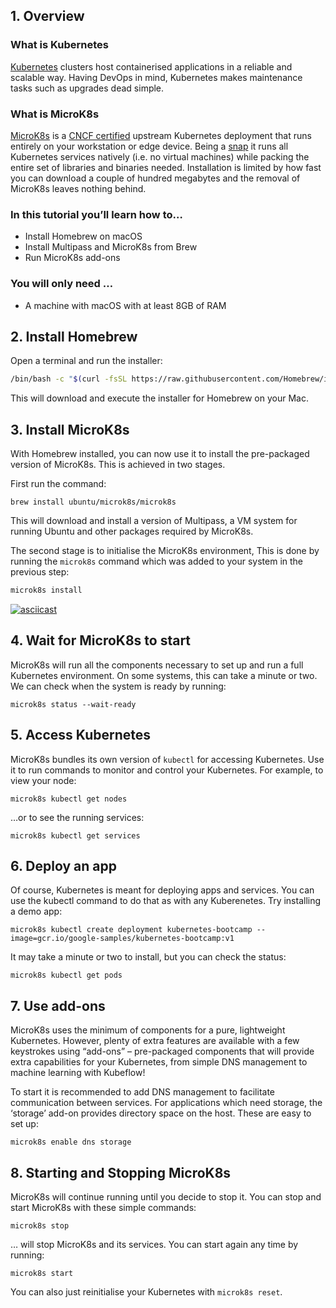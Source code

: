 ## 1. Overview

### What is Kubernetes

[Kubernetes](https://kubernetes.io/) clusters host containerised applications
 in a reliable and scalable way. Having DevOps in mind, Kubernetes makes
 maintenance tasks such as upgrades dead simple.

### What is MicroK8s

[MicroK8s](https://microk8s.io/) is a  [CNCF certified](https://www.cncf.io/certification/software-conformance/) upstream Kubernetes deployment that runs entirely on your workstation or edge device.
 Being a [snap](https://snapcraft.io) it runs all Kubernetes  services natively (i.e. no virtual machines) while packing the entire  set of libraries and binaries needed. Installation is limited by how  fast you can download a couple
 of hundred megabytes and the removal of MicroK8s leaves nothing behind.

### In this tutorial you’ll learn how to…

- Install Homebrew on macOS
- Install Multipass and MicroK8s from Brew
- Run MicroK8s add-ons

### You will only need …

- A machine with macOS with at least 8GB of RAM

## 2. Install Homebrew

Open a terminal and run the installer:

```zsh
/bin/bash -c "$(curl -fsSL https://raw.githubusercontent.com/Homebrew/install/master/install.sh)"
```

This will download and execute the installer for Homebrew on your Mac.

## 3. Install MicroK8s

With Homebrew installed, you can now use it to install the pre-packaged version
 of MicroK8s. This is achieved in two stages.

First run the command:

```shell
brew install ubuntu/microk8s/microk8s
```

This will download and install a version of Multipass, a VM system for running
 Ubuntu and other packages required by MicroK8s.

The second stage is to initialise the MicroK8s environment, This is done by
 running the `microk8s` command which was added to your system in the
 previous step:

```sh
microk8s install
```

[![asciicast](https://asciinema.org/a/IWhwnidik9xaC2YHfjBUIsLin.svg)](https://asciinema.org/a/IWhwnidik9xaC2YHfjBUIsLin)

## 4. Wait for MicroK8s to start

MicroK8s will run all the components necessary to set up and run a full
 Kubernetes environment. On some systems, this can take a minute or two. We
 can check when the system is ready by running:

```shell
microk8s status --wait-ready
```

## 5. Access Kubernetes

MicroK8s bundles its own version of `kubectl` for accessing Kubernetes. Use it
 to run commands to monitor and control your Kubernetes. For example, to view your node:

```shell
microk8s kubectl get nodes
```

…or to see the running services:

```shell
microk8s kubectl get services
```

## 6. Deploy an app

Of course, Kubernetes is meant for deploying apps and services. You can use
 the kubectl command to do that as with any Kuberenetes. Try
 installing a demo app:

```shell
microk8s kubectl create deployment kubernetes-bootcamp --image=gcr.io/google-samples/kubernetes-bootcamp:v1
```

It may take a minute or two to install, but you can check the status:

```shell
microk8s kubectl get pods
```

## 7. Use add-ons

MicroK8s uses the minimum of components for a pure, lightweight Kubernetes.
 However, plenty of extra features are available with a few keystrokes using
 “add-ons” – pre-packaged components that will provide extra capabilities
 for your Kubernetes, from simple DNS management to machine learning with
 Kubeflow!

To start it is recommended to add DNS management to facilitate communication
 between services. For applications which need storage, the ‘storage’ add-on
 provides directory space on the host. These are easy to set up:

```shell
microk8s enable dns storage
```

## 8. Starting and Stopping MicroK8s

MicroK8s will continue running until you decide to stop it. You can stop and
 start MicroK8s with these simple commands:

```shell
microk8s stop
```

… will stop MicroK8s and its services. You can start again any time by running:

```shell
microk8s start
```

You can also just reinitialise your Kubernetes with  `microk8s reset`.

